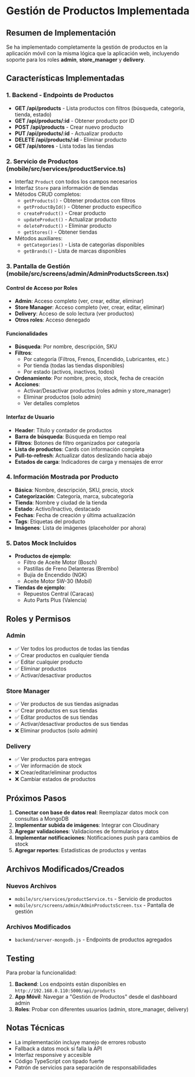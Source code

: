 # Gestión de Productos Implementada

## Resumen de Implementación

Se ha implementado completamente la gestión de productos en la aplicación móvil con la misma lógica que la aplicación web, incluyendo soporte para los roles **admin**, **store_manager** y **delivery**.

## Características Implementadas

### 1. Backend - Endpoints de Productos
- **GET /api/products** - Lista productos con filtros (búsqueda, categoría, tienda, estado)
- **GET /api/products/:id** - Obtener producto por ID
- **POST /api/products** - Crear nuevo producto
- **PUT /api/products/:id** - Actualizar producto
- **DELETE /api/products/:id** - Eliminar producto
- **GET /api/stores** - Lista todas las tiendas

### 2. Servicio de Productos (mobile/src/services/productService.ts)
- Interfaz `Product` con todos los campos necesarios
- Interfaz `Store` para información de tiendas
- Métodos CRUD completos:
  - `getProducts()` - Obtener productos con filtros
  - `getProductById()` - Obtener producto específico
  - `createProduct()` - Crear producto
  - `updateProduct()` - Actualizar producto
  - `deleteProduct()` - Eliminar producto
  - `getStores()` - Obtener tiendas
- Métodos auxiliares:
  - `getCategories()` - Lista de categorías disponibles
  - `getBrands()` - Lista de marcas disponibles

### 3. Pantalla de Gestión (mobile/src/screens/admin/AdminProductsScreen.tsx)

#### Control de Acceso por Roles
- **Admin**: Acceso completo (ver, crear, editar, eliminar)
- **Store Manager**: Acceso completo (ver, crear, editar, eliminar)
- **Delivery**: Acceso de solo lectura (ver productos)
- **Otros roles**: Acceso denegado

#### Funcionalidades
- **Búsqueda**: Por nombre, descripción, SKU
- **Filtros**:
  - Por categoría (Filtros, Frenos, Encendido, Lubricantes, etc.)
  - Por tienda (todas las tiendas disponibles)
  - Por estado (activos, inactivos, todos)
- **Ordenamiento**: Por nombre, precio, stock, fecha de creación
- **Acciones**:
  - Activar/Desactivar productos (roles admin y store_manager)
  - Eliminar productos (solo admin)
  - Ver detalles completos

#### Interfaz de Usuario
- **Header**: Título y contador de productos
- **Barra de búsqueda**: Búsqueda en tiempo real
- **Filtros**: Botones de filtro organizados por categoría
- **Lista de productos**: Cards con información completa
- **Pull-to-refresh**: Actualizar datos deslizando hacia abajo
- **Estados de carga**: Indicadores de carga y mensajes de error

### 4. Información Mostrada por Producto
- **Básica**: Nombre, descripción, SKU, precio, stock
- **Categorización**: Categoría, marca, subcategoría
- **Tienda**: Nombre y ciudad de la tienda
- **Estado**: Activo/Inactivo, destacado
- **Fechas**: Fecha de creación y última actualización
- **Tags**: Etiquetas del producto
- **Imágenes**: Lista de imágenes (placeholder por ahora)

### 5. Datos Mock Incluidos
- **Productos de ejemplo**:
  - Filtro de Aceite Motor (Bosch)
  - Pastillas de Freno Delanteras (Brembo)
  - Bujía de Encendido (NGK)
  - Aceite Motor 5W-30 (Mobil)
- **Tiendas de ejemplo**:
  - Repuestos Central (Caracas)
  - Auto Parts Plus (Valencia)

## Roles y Permisos

### Admin
- ✅ Ver todos los productos de todas las tiendas
- ✅ Crear productos en cualquier tienda
- ✅ Editar cualquier producto
- ✅ Eliminar productos
- ✅ Activar/desactivar productos

### Store Manager
- ✅ Ver productos de sus tiendas asignadas
- ✅ Crear productos en sus tiendas
- ✅ Editar productos de sus tiendas
- ✅ Activar/desactivar productos de sus tiendas
- ❌ Eliminar productos (solo admin)

### Delivery
- ✅ Ver productos para entregas
- ✅ Ver información de stock
- ❌ Crear/editar/eliminar productos
- ❌ Cambiar estados de productos

## Próximos Pasos

1. **Conectar con base de datos real**: Reemplazar datos mock con consultas a MongoDB
2. **Implementar subida de imágenes**: Integrar con Cloudinary
3. **Agregar validaciones**: Validaciones de formularios y datos
4. **Implementar notificaciones**: Notificaciones push para cambios de stock
5. **Agregar reportes**: Estadísticas de productos y ventas

## Archivos Modificados/Creados

### Nuevos Archivos
- `mobile/src/services/productService.ts` - Servicio de productos
- `mobile/src/screens/admin/AdminProductsScreen.tsx` - Pantalla de gestión

### Archivos Modificados
- `backend/server-mongodb.js` - Endpoints de productos agregados

## Testing

Para probar la funcionalidad:

1. **Backend**: Los endpoints están disponibles en `http://192.168.0.110:5000/api/products`
2. **App Móvil**: Navegar a "Gestión de Productos" desde el dashboard admin
3. **Roles**: Probar con diferentes usuarios (admin, store_manager, delivery)

## Notas Técnicas

- La implementación incluye manejo de errores robusto
- Fallback a datos mock si falla la API
- Interfaz responsive y accesible
- Código TypeScript con tipado fuerte
- Patrón de servicios para separación de responsabilidades
